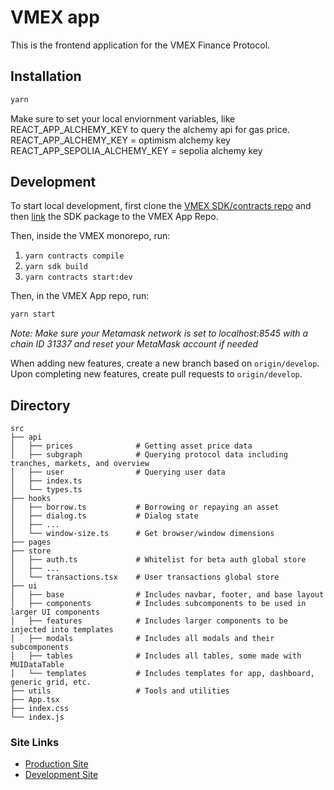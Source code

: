 # VMEX app

This is the frontend application for the VMEX Finance Protocol.

## Installation

```bash
yarn
```

Make sure to set your local enviornment variables, like REACT_APP_ALCHEMY_KEY to query the alchemy api for gas price.
REACT_APP_ALCHEMY_KEY = optimism alchemy key
REACT_APP_SEPOLIA_ALCHEMY_KEY = sepolia alchemy key

## Development

To start local development, first clone the [VMEX SDK/contracts repo](https://github.com/VMEX-finance/vmex) and then [link](https://classic.yarnpkg.com/lang/en/docs/cli/link/) the SDK package to the VMEX App Repo.

Then, inside the VMEX monorepo, run:

1. `yarn contracts compile`
2. `yarn sdk build`
3. `yarn contracts start:dev`

Then, in the VMEX App repo, run:

```bash
yarn start
```

_Note: Make sure your Metamask network is set to localhost:8545 with a chain ID 31337 and reset your MetaMask account if needed_

When adding new features, create a new branch based on `origin/develop`. Upon completing new features, create pull requests to `origin/develop`.

## Directory

```
src
├── api
│   ├── prices              # Getting asset price data
│   ├── subgraph            # Querying protocol data including tranches, markets, and overview
│   ├── user                # Querying user data
│   ├── index.ts
│   └── types.ts
├── hooks
│   ├── borrow.ts           # Borrowing or repaying an asset
│   ├── dialog.ts           # Dialog state
│   ├── ...
│   └── window-size.ts      # Get browser/window dimensions
├── pages
├── store
│   ├── auth.ts             # Whitelist for beta auth global store
│   ├── ...
│   └── transactions.tsx    # User transactions global store
├── ui
│   ├── base                # Includes navbar, footer, and base layout
│   ├── components          # Includes subcomponents to be used in larger UI components
│   ├── features            # Includes larger components to be injected into templates
│   ├── modals              # Includes all modals and their subcomponents
│   ├── tables              # Includes all tables, some made with MUIDataTable
│   └── templates           # Includes templates for app, dashboard, generic grid, etc.
├── utils                   # Tools and utilities
├── App.tsx
├── index.css
└── index.js
```

### Site Links

- [Production Site](https://app.vmex.finance)
- [Development Site](https://vmex-app-develop.on.fleek.co/)
